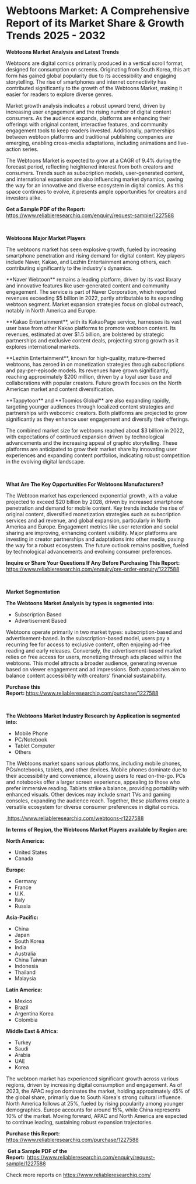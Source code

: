 <p><h1>Webtoons Market: A Comprehensive Report of its Market Share & Growth Trends 2025 - 2032</h1></p><p><strong>Webtoons Market Analysis and Latest Trends</strong></p>
<p><p>Webtoons are digital comics primarily produced in a vertical scroll format, designed for consumption on screens. Originating from South Korea, this art form has gained global popularity due to its accessibility and engaging storytelling. The rise of smartphones and internet connectivity has contributed significantly to the growth of the Webtoons Market, making it easier for readers to explore diverse genres.</p><p>Market growth analysis indicates a robust upward trend, driven by increasing user engagement and the rising number of digital content consumers. As the audience expands, platforms are enhancing their offerings with original content, interactive features, and community engagement tools to keep readers invested. Additionally, partnerships between webtoon platforms and traditional publishing companies are emerging, enabling cross-media adaptations, including animations and live-action series.</p><p>The Webtoons Market is expected to grow at a CAGR of 9.4% during the forecast period, reflecting heightened interest from both creators and consumers. Trends such as subscription models, user-generated content, and international expansion are also influencing market dynamics, paving the way for an innovative and diverse ecosystem in digital comics. As this space continues to evolve, it presents ample opportunities for creators and investors alike.</p></p>
<p><strong>Get a Sample PDF of the Report:&nbsp;</strong> <a href="https://www.reliableresearchiq.com/enquiry/request-sample/1227588?utm_campaign=2752&utm_medium=2&utm_source=Github&utm_content=ia&utm_term=10032025&utm_id=webtoons">https://www.reliableresearchiq.com/enquiry/request-sample/1227588</a></p>
<p>&nbsp;</p>
<p><strong>Webtoons Major Market Players</strong></p>
<p><p>The webtoons market has seen explosive growth, fueled by increasing smartphone penetration and rising demand for digital content. Key players include Naver, Kakao, and Lezhin Entertainment among others, each contributing significantly to the industry's dynamics.</p><p>**Naver Webtoon** remains a leading platform, driven by its vast library and innovative features like user-generated content and community engagement. The service is part of Naver Corporation, which reported revenues exceeding $5 billion in 2022, partly attributable to its expanding webtoon segment. Market expansion strategies focus on global outreach, notably in North America and Europe.</p><p>**Kakao Entertainment**, with its KakaoPage service, harnesses its vast user base from other Kakao platforms to promote webtoon content. Its revenues, estimated at over $1.5 billion, are bolstered by strategic partnerships and exclusive content deals, projecting strong growth as it explores international markets.</p><p>**Lezhin Entertainment**, known for high-quality, mature-themed webtoons, has zeroed in on monetization strategies through subscriptions and pay-per-episode models. Its revenues have grown significantly, reaching approximately $200 million, driven by a loyal user base and collaborations with popular creators. Future growth focuses on the North American market and content diversification.</p><p>**Tappytoon** and **Toomics Global** are also expanding rapidly, targeting younger audiences through localized content strategies and partnerships with webcomic creators. Both platforms are projected to grow significantly as they enhance user engagement and diversify their offerings.</p><p>The combined market size for webtoons reached about $3 billion in 2022, with expectations of continued expansion driven by technological advancements and the increasing appeal of graphic storytelling. These platforms are anticipated to grow their market share by innovating user experiences and expanding content portfolios, indicating robust competition in the evolving digital landscape.</p></p>
<p>&nbsp;</p>
<p><strong>What Are The Key Opportunities For Webtoons Manufacturers?</strong></p>
<p><p>The Webtoon market has experienced exponential growth, with a value projected to exceed $20 billion by 2028, driven by increased smartphone penetration and demand for mobile content. Key trends include the rise of original content, diversified monetization strategies such as subscription services and ad revenue, and global expansion, particularly in North America and Europe. Engagement metrics like user retention and social sharing are improving, enhancing content visibility. Major platforms are investing in creator partnerships and adaptations into other media, paving the way for a robust ecosystem. The future outlook remains positive, fueled by technological advancements and evolving consumer preferences.</p></p>
<p><strong>Inquire or Share Your Questions If Any Before Purchasing This Report:</strong> <a href="https://www.reliableresearchiq.com/enquiry/pre-order-enquiry/1227588?utm_campaign=2752&utm_medium=2&utm_source=Github&utm_content=ia&utm_term=10032025&utm_id=webtoons">https://www.reliableresearchiq.com/enquiry/pre-order-enquiry/1227588</a></p>
<p>&nbsp;</p>
<p><strong>Market Segmentation</strong></p>
<p><strong>The Webtoons Market Analysis by types is segmented into:</strong></p>
<p><ul><li>Subscription Based</li><li>Advertisement Based</li></ul></p>
<p><p>Webtoons operate primarily in two market types: subscription-based and advertisement-based. In the subscription-based model, users pay a recurring fee for access to exclusive content, often enjoying ad-free reading and early releases. Conversely, the advertisement-based market relies on free access for users, monetizing through ads placed within the webtoons. This model attracts a broader audience, generating revenue based on viewer engagement and ad impressions. Both approaches aim to balance content accessibility with creators' financial sustainability.</p></p>
<p><strong>Purchase this Report:&nbsp;</strong><a href="https://www.reliableresearchiq.com/purchase/1227588?utm_campaign=2752&utm_medium=2&utm_source=Github&utm_content=ia&utm_term=10032025&utm_id=webtoons">https://www.reliableresearchiq.com/purchase/1227588</a></p>
<p>&nbsp;</p>
<p><strong>The Webtoons Market Industry Research by Application is segmented into:</strong></p>
<p><ul><li>Mobile Phone</li><li>PC/Notebook</li><li>Tablet Computer</li><li>Others</li></ul></p>
<p><p>The Webtoons market spans various platforms, including mobile phones, PCs/notebooks, tablets, and other devices. Mobile phones dominate due to their accessibility and convenience, allowing users to read on-the-go. PCs and notebooks offer a larger screen experience, appealing to those who prefer immersive reading. Tablets strike a balance, providing portability with enhanced visuals. Other devices may include smart TVs and gaming consoles, expanding the audience reach. Together, these platforms create a versatile ecosystem for diverse consumer preferences in digital comics.</p></p>
<p><a href="https://www.reliableresearchiq.com/webtoons-r1227588?utm_campaign=2752&utm_medium=2&utm_source=Github&utm_content=ia&utm_term=10032025&utm_id=webtoons">&nbsp;https://www.reliableresearchiq.com/webtoons-r1227588</a></p>
<p><strong>In terms of Region, the Webtoons Market Players available by Region are:</strong></p>
<p>
    <p> <strong> North America: </strong>
        <ul>
            <li>United States</li>
            <li>Canada</li>
        </ul>
        </p> 
    <p> <strong> Europe: </strong>
        <ul>
            <li>Germany</li>
            <li>France</li>
            <li>U.K.</li>
            <li>Italy</li>
            <li>Russia</li>
        </ul>
        </p> 
    <p> <strong> Asia-Pacific: </strong>
        <ul>
            <li>China</li>
            <li>Japan</li>
            <li>South Korea</li>
            <li>India</li>
            <li>Australia</li>
            <li>China Taiwan</li>
            <li>Indonesia</li>
            <li>Thailand</li>
            <li>Malaysia</li>
        </ul>
        </p> 
    <p> <strong> Latin America: </strong>
        <ul>
            <li>Mexico</li>
            <li>Brazil</li>
            <li>Argentina Korea</li>
            <li>Colombia</li>
        </ul>
        </p> 
    <p> <strong> Middle East & Africa: </strong>
        <ul>
            <li>Turkey</li>
            <li>Saudi</li>
            <li>Arabia</li>
            <li>UAE</li>
            <li>Korea</li>
        </ul>
    </p>
    </p>
<p><p>The webtoon market has experienced significant growth across various regions, driven by increasing digital consumption and engagement. As of 2023, the APAC region dominates the market, holding approximately 45% of the global share, primarily due to South Korea's strong cultural influence. North America follows at 25%, fueled by rising popularity among younger demographics. Europe accounts for around 15%, while China represents 10% of the market. Moving forward, APAC and North America are expected to continue leading, sustaining robust expansion trajectories.</p></p>
<p><strong>Purchase this Report: </strong><a href="https://www.reliableresearchiq.com/purchase/1227588?utm_campaign=2752&utm_medium=2&utm_source=Github&utm_content=ia&utm_term=10032025&utm_id=webtoons">https://www.reliableresearchiq.com/purchase/1227588</a></p>
<p>&nbsp;<strong>Get a Sample PDF of the Report:&nbsp;&nbsp;</strong><a href="https://www.reliableresearchiq.com/enquiry/request-sample/1227588?utm_campaign=2752&utm_medium=2&utm_source=Github&utm_content=ia&utm_term=10032025&utm_id=webtoons">https://www.reliableresearchiq.com/enquiry/request-sample/1227588</a></p>
<p><strong></strong></p>
<p>Check more reports on <a href="https://www.reliableresearchiq.com/?utm_campaign=2752&utm_medium=2&utm_source=Github&utm_content=ia&utm_term=10032025&utm_id=webtoons">https://www.reliableresearchiq.com/</a></p>